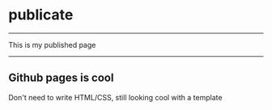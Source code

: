 # publicate

---

This is my published page

---

## Github pages is cool

Don't need to write HTML/CSS, still looking cool with a template
